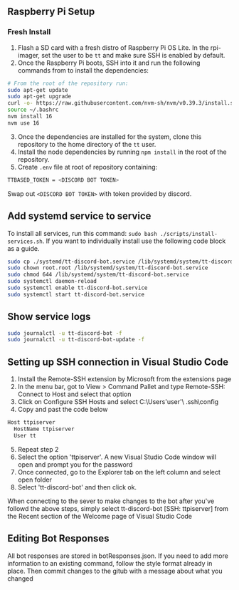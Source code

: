 ## Raspberry Pi Setup

### Fresh Install
1. Flash a SD card with a fresh distro of Raspberry Pi OS Lite. In the rpi-imager, set the user to be `tt` and make sure SSH is enabled by default.
2. Once the Raspberry Pi boots, SSH into it and run the following commands from to install the dependencies:
```bash
# From the root of the repository run:
sudo apt-get update
sudo apt-get upgrade
curl -o- https://raw.githubusercontent.com/nvm-sh/nvm/v0.39.3/install.sh | bash
source ~/.bashrc
nvm install 16
nvm use 16
```
3. Once the dependencies are installed for the system, clone this repository to the home directory of the `tt` user.
4. Install the node dependencies by running `npm install` in the root of the repository.
5. Create `.env` file at root of repository containing: 
```bash
TTBASED_TOKEN = <DISCORD BOT TOKEN>
```
Swap out `<DISCORD BOT TOKEN>` with token provided by discord.

## Add systemd service to service
To install all services, run this command: `sudo bash ./scripts/install-services.sh`. If you want to individually install use the following code block as a guide.
```bash
sudo cp ./systemd/tt-discord-bot.service /lib/systemd/system/tt-discord-bot.service
sudo chown root.root /lib/systemd/system/tt-discord-bot.service
sudo chmod 644 /lib/systemd/system/tt-discord-bot.service
sudo systemctl daemon-reload
sudo systemctl enable tt-discord-bot.service
sudo systemctl start tt-discord-bot.service
```

## Show service logs
```bash
sudo journalctl -u tt-discord-bot -f
sudo journalctl -u tt-discord-bot-update -f
```

## Setting up SSH connection in Visual Studio Code

1. Install the Remote-SSH extension by Microsoft from the extensions page
2. In the menu bar, got to View > Command Pallet and type Remote-SSH: Connect to Host and select that option
3. Click on Configure SSH Hosts and select C:\Users\'user'\ .ssh\config
4. Copy and past the code below

```bash
Host ttpiserver
  HostName ttpiserver
  User tt
```

5. Repeat step 2 
6. Select the option 'ttpiserver'. A new Visual Studio Code window will open and prompt you for the password
7. Once connected, go to the Explorer tab on the left column and select open folder
8. Select 'tt-discord-bot' and then click ok. 

When connecting to the sever to make changes to the bot after you've followd the above steps, simply select tt-discord-bot [SSH: ttpiserver] from the Recent section of the Welcome page of Visual Studio Code

## Editing Bot Responses
All bot responses are stored in botResponses.json. If you need to add more information to an existing command, follow the style format already in place. Then commit changes to the gitub with a message about what you changed